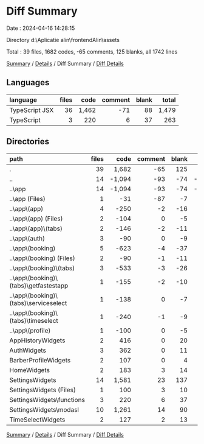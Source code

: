 # Diff Summary

Date : 2024-04-16 14:28:15

Directory d:\\Aplicatie alin\\frontendAlin\\assets

Total : 39 files,  1682 codes, -65 comments, 125 blanks, all 1742 lines

[Summary](results.md) / [Details](details.md) / Diff Summary / [Diff Details](diff-details.md)

## Languages
| language | files | code | comment | blank | total |
| :--- | ---: | ---: | ---: | ---: | ---: |
| TypeScript JSX | 36 | 1,462 | -71 | 88 | 1,479 |
| TypeScript | 3 | 220 | 6 | 37 | 263 |

## Directories
| path | files | code | comment | blank | total |
| :--- | ---: | ---: | ---: | ---: | ---: |
| . | 39 | 1,682 | -65 | 125 | 1,742 |
| .. | 14 | -1,094 | -93 | -74 | -1,261 |
| ..\\app | 14 | -1,094 | -93 | -74 | -1,261 |
| ..\\app (Files) | 1 | -31 | -87 | -7 | -125 |
| ..\\app\\(app) | 4 | -250 | -2 | -16 | -268 |
| ..\\app\\(app) (Files) | 2 | -104 | 0 | -5 | -109 |
| ..\\app\\(app)\\(tabs) | 2 | -146 | -2 | -11 | -159 |
| ..\\app\\(auth) | 3 | -90 | 0 | -9 | -99 |
| ..\\app\\(booking) | 5 | -623 | -4 | -37 | -664 |
| ..\\app\\(booking) (Files) | 2 | -90 | -1 | -11 | -102 |
| ..\\app\\(booking)\\(tabs) | 3 | -533 | -3 | -26 | -562 |
| ..\\app\\(booking)\\(tabs)\\getfastestapp | 1 | -155 | -2 | -10 | -167 |
| ..\\app\\(booking)\\(tabs)\\serviceselect | 1 | -138 | 0 | -7 | -145 |
| ..\\app\\(booking)\\(tabs)\\timeselect | 1 | -240 | -1 | -9 | -250 |
| ..\\app\\(profile) | 1 | -100 | 0 | -5 | -105 |
| AppHistoryWidgets | 2 | 416 | 0 | 20 | 436 |
| AuthWidgets | 3 | 362 | 0 | 11 | 373 |
| BarberProfileWidgets | 2 | 107 | 0 | 4 | 111 |
| HomeWidgets | 2 | 183 | 3 | 14 | 200 |
| SettingsWidgets | 14 | 1,581 | 23 | 137 | 1,741 |
| SettingsWidgets (Files) | 1 | 100 | 3 | 10 | 113 |
| SettingsWidgets\\functions | 3 | 220 | 6 | 37 | 263 |
| SettingsWidgets\\modasl | 10 | 1,261 | 14 | 90 | 1,365 |
| TimeSelectWidgets | 2 | 127 | 2 | 13 | 142 |

[Summary](results.md) / [Details](details.md) / Diff Summary / [Diff Details](diff-details.md)